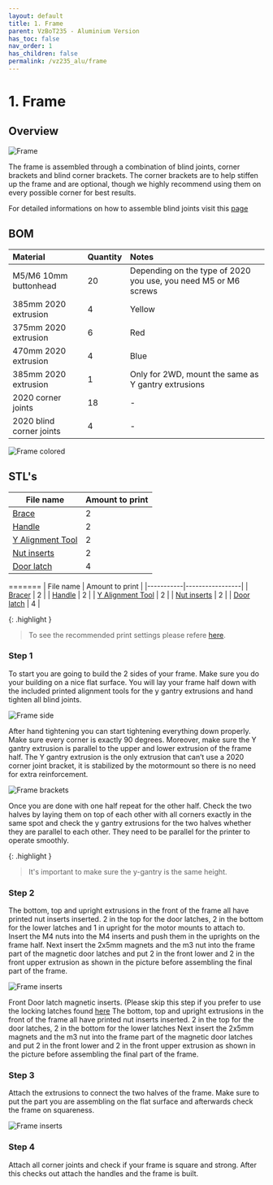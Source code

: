 ```yaml
---
layout: default
title: 1. Frame
parent: VzBoT235 - Aluminium Version
has_toc: false
nav_order: 1
has_children: false
permalink: /vz235_alu/frame
---
```


# 1. Frame

## Overview

![Frame](../assets/images/manual/vz235_printed/frame/overview.png)

The frame is assembled through a combination of blind joints, corner brackets and blind corner brackets. The corner brackets are to help stiffen up the frame and are optional, though we highly recommend using them on every possible corner for best results.

For detailed informations on how to assemble blind joints visit this [page](../general/misc-info/blind-joints)

## BOM

| Material                 | Quantity | Notes                                                           |
| :----------------------- | :------- | :-------------------------------------------------------------- |
| M5/M6 10mm buttonhead    | 20       | Depending on the type of 2020 you use, you need M5 or M6 screws |
| 385mm 2020 extrusion     | 4        | Yellow                                                          |
| 375mm 2020 extrusion     | 6        | Red                                                             |
| 470mm 2020 extrusion     | 4        | Blue                                                            |
| 385mm 2020 extrusion     | 1        | Only for 2WD, mount the same as Y gantry extrusions             |
| 2020 corner joints       | 18       | -                                                               |
| 2020 blind corner joints | 4        | -                                                               |
  
![Frame colored](../assets/images/manual/vz235_printed/frame/frame_colored.png)

## STL's

| File name            | Amount to print |
| -------------------- | --------------- |
| [Brace][]            | 2               |
| [Handle][]           | 2               |
| [Y Alignment Tool][] | 2               |
| [Nut inserts][]      | 2               |
| [Door latch][]       | 4               |
=======
| File name | Amount to print |
|-----------|-----------------|
| <a href="https://github.com/VzBoT3D/VzBoT-Vz235/blob/main/Assemblies%20%26%20STL/Frame/Frame%20brace.stl" target="_blank">Bracer</a> | 2 |
| <a href="https://github.com/VzBoT3D/VzBoT-Vz235/blob/main/Assemblies%20%26%20STL/Frame/handle.stl" target="_blank">Handle</a> | 2 |
| <a href="https://github.com/VzBoT3D/VzBoT-Vz235/blob/main/Assemblies%20%26%20STL/Tools/vzbot%20y%20gantry%202020%20allignment%20tool%20v1.stl" target="_blank">Y Alignment Tool</a> | 2 |
| <a href="https://github.com/VzBoT3D/VzBoT-Vz235/blob/main/Assemblies%20%26%20STL/Gantry/Motormounts/left%20motormounts/nut%20insert%20for%20motormount.stl" target="_blank">Nut inserts</a> | 2 |
| [Door latch]() | 4 |

{: .highlight }
> To see the recommended print settings please refere [here](../general/misc-info/print-settings).

### Step 1

To start you are going to build the 2 sides of your frame. Make sure you do your building on a nice flat surface. You will lay your frame half down with the included printed alignment tools for the y gantry extrusions and hand tighten all blind joints.

![Frame side](../assets/images/manual/vz235_printed/frame/frame_side.png)

After hand tightening you can start tightening everything down properly. Make sure every corner is exactly 90 degrees. Moreover, make sure the Y gantry extrusion is parallel to the upper and lower extrusion of the frame half. The Y gantry extrusion is the only extrusion that can’t use a 2020 corner joint bracket, it is stabilized by the motormount so there is no need for extra reinforcement.

![Frame brackets](../assets/images/manual/vz235_printed/frame/frame_sides.png)

Once you are done with one half repeat for the other half. Check the two halves by laying them on top of each other with all corners exactly in the same spot and check the y gantry extrusions for the two halves whether they are parallel to each other. They need to be parallel for the printer to operate smoothly.

{: .highlight }
> It's important to make sure the y-gantry is the same height.

### Step 2

The bottom, top and upright extrusions in the front of the frame all have printed nut inserts inserted. 2 in the top for the door latches, 2 in the bottom for the lower latches and 1 in upright for the motor mounts to attach to. Insert the M4 nuts into the M4 inserts and push them in the uprights on the frame half. Next insert the 2x5mm magnets and the m3 nut into the frame part of the magnetic door latches and put 2 in the front lower and 2 in the front upper extrusion as shown in the picture before assembling the final part of the frame.

![Frame inserts](../assets/images/manual/vz235_printed/frame/frame_inserts.png)

Front Door latch magnetic inserts. (Please skip this step if you prefer to use the locking latches found [here](https://github.com/VzBoT3D/VzBoT-Vz235/tree/main/Assemblies%20&%20STL/Enclosure/Front%20door%20latches/Locking%20latch)
The bottom, top and upright extrusions in the front of the frame all have printed nut inserts inserted. 2 in the top for the door latches, 2 in the bottom for the lower latches  Next insert the 2x5mm magnets and the m3 nut into the frame part of the magnetic door latches and put 2 in the front lower and 2 in the front upper extrusion as shown in the picture before assembling the final part of the frame.

### Step 3

Attach the extrusions to connect the two halves of the frame. Make sure to put the part you are assembling on the flat surface and afterwards check the frame on squareness.

![Frame inserts](../assets/images/manual/vz235_printed/frame/frame_complete.png)

### Step 4

Attach all corner joints and check if your frame is square and strong. After this checks out attach the handles and the frame is built.

[Brace]: https://github.com/VzBoT3D/VzBoT-Vz235/blob/main/Assemblies%20%26%20STL/Frame/Frame%20brace.stl
[Door latch]: https://
[Handle]: https://github.com/VzBoT3D/VzBoT-Vz235/blob/main/Assemblies%20%26%20STL/Frame/handle.stl
[Nut inserts]: https://github.com/VzBoT3D/VzBoT-Vz235/blob/main/Assemblies%20%26%20STL/Gantry/Motormounts/left%20motormounts/nut%20insert%20for%20motormount.stl
[Y Alignment Tool]: https://github.com/VzBoT3D/VzBoT-Vz235/blob/main/Assemblies%20%26%20STL/Tools/vzbot%20y%20gantry%202020%20allignment%20tool%20v1.stl
